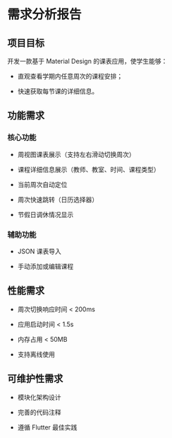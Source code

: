 # 需求分析报告

## 项目目标

开发一款基于 Material Design 的课表应用，使学生能够：

- 直观查看学期内任意周次的课程安排；

- 快速获取每节课的详细信息。

## 功能需求

### 核心功能

- 周视图课表展示（支持左右滑动切换周次）

- 课程详细信息展示（教师、教室、时间、课程类型）

- 当前周次自动定位

- 周次快速跳转（日历选择器）

- 节假日调休情况显示

### 辅助功能

- JSON 课表导入

- 手动添加或编辑课程

## 性能需求

- 周次切换响应时间 < 200ms

- 应用启动时间 < 1.5s

- 内存占用 < 50MB

- 支持离线使用

## 可维护性需求

- 模块化架构设计

- 完善的代码注释

- 遵循 Flutter 最佳实践
